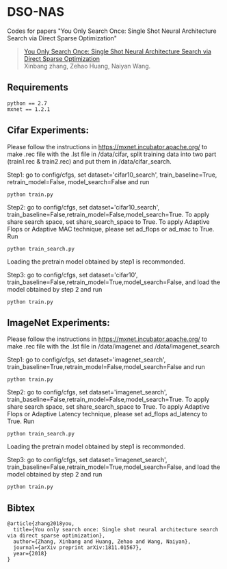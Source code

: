 # DSO-NAS
Codes for papers "You Only Search Once: Single Shot Neural Architecture Search via Direct Sparse Optimization"

> [You Only Search Once: Single Shot Neural Architecture Search via Direct Sparse Optimization](https://arxiv.org/abs/1811.01567)\
> Xinbang zhang, Zehao Huang, Naiyan Wang.

## Requirements
```
python == 2.7 
mxnet == 1.2.1
```
## Cifar Experiments:

Please follow the instructions in https://mxnet.incubator.apache.org/ to make .rec file with the .lst file in  /data/cifar, split  training data into two part (train1.rec & train2.rec) and put them in /data/cifar_search.

Step1:  go to config/cfgs, set dataset='cifar10_search', train_baseline=True, retrain_model=False, model_search=False and run 
```
python train.py
```
Step2:  go to config/cfgs, set dataset='cifar10_search', train_baseline=False,retrain_model=False,model_search=True. To apply share search space, set share_search_space to True. To apply Adaptive Flops or Adaptive MAC technique,  please set ad_flops or ad_mac to True. Run
```
python train_search.py
```
Loading the pretrain model obtained by step1 is recommonded.

Step3:  go to config/cfgs, set dataset='cifar10', train_baseline=False,retrain_model=True,model_search=False, and load the model obtained by step 2 and run 
```
python train.py
```
## ImageNet Experiments:

Please follow the instructions in https://mxnet.incubator.apache.org/ to make .rec file with the .lst file in  /data/imagenet and /data/imagenet_search

Step1:  go to config/cfgs, set dataset='imagenet_search', train_baseline=True,retrain_model=False,model_search=False and run 
```
python train.py
```
Step2:  go to config/cfgs, set dataset='imagenet_search', train_baseline=False,retrain_model=False,model_search=True. To apply share search space, set share_search_space to True. To apply Adaptive Flops or Adaptive Latency technique,  please set ad_flops ad_latency  to True. Run
```
python train_search.py
```
Loading the pretrain model obtained by step1 is recommonded.

Step3:  go to config/cfgs, set dataset='imagenet_search', train_baseline=False,retrain_model=True,model_search=False, and load the model obtained by step 2 and run 
```
python train.py
```
## Bibtex
```
@article{zhang2018you,
  title={You only search once: Single shot neural architecture search via direct sparse optimization},
  author={Zhang, Xinbang and Huang, Zehao and Wang, Naiyan},
  journal={arXiv preprint arXiv:1811.01567},
  year={2018}
}
```
